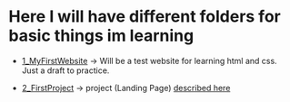 # Here I will have different folders for basic things im learning

- [1_MyFirstWebsite](1_MyFirstWebsite) -> Will be a test website for learning html and css. Just a draft to practice.

- [2_FirstProject](2_FirstProject) -> project (Landing Page) [described here](https://www.theodinproject.com/paths/foundations/courses/foundations/lessons/landing-page)
